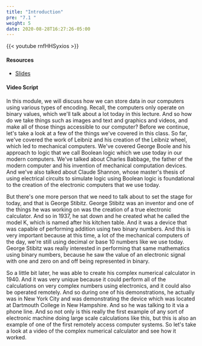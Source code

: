 ```yaml
---
title: "Introduction"
pre: "7.1 "
weight: 5
date: 2020-08-28T16:27:26-05:00
---
```


{{< youtube rnfHHSyxios >}}

<!-- CC 110: umKXZNXzumk -->

#### Resources
* [Slides](/1-cis115/07-encoding/slides/7-Encoding.pdf)

#### Video Script

In this module, we will discuss how we can store data in our computers using various types of encoding. Recall, the computers only operate on binary values, which we'll talk about a lot today in this lecture. And so how do we take things such as images and text and graphics and videos, and make all of those things accessible to our computer? Before we continue, let's take a look at a few of the things we've covered in this class. So far, we've covered the work of Leibniz and his creation of the Leibniz wheel, which led to mechanical computers. We've covered George Boole and his approach to logic that we call Boolean logic which we use today in our modern computers. We've talked about Charles Babbage, the father of the modern computer and his invention of mechanical computation devices. And we've also talked about Claude Shannon, whose master's thesis of using electrical circuits to simulate logic using Boolean logic is foundational to the creation of the electronic computers that we use today. 

But there's one more person that we need to talk about to set the stage for today, and that is George Stibitz. George Stibitz was an inventor and one of the things he was working on was the creation of a true electronic calculator. And so in 1937, he sat down and he created what he called the model K, which is named after his kitchen table. And it was a device that was capable of performing addition using two binary numbers. And this is very important because at this time, a lot of the mechanical computers of the day, we're still using decimal or base 10 numbers like we use today. George Stibitz was really interested in performing that same mathematics using binary numbers, because he saw the value of an electronic signal with one and zero on and off being represented in binary. 

So a little bit later, he was able to create his complex numerical calculator in 1940. And it was very unique because it could perform all of the calculations on very complex numbers using electronics, and it could also be operated remotely. And so during one of his demonstrations, he actually was in New York City and was demonstrating the device which was located at Dartmouth College in New Hampshire. And so he was talking to it via a phone line. And so not only is this really the first example of any sort of electronic machine doing large scale calculations like this, but this is also an example of one of the first remotely access computer systems. So let's take a look at a video of the complex numerical calculator and see how it worked.